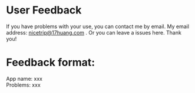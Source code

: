 
# User Feedback
If you have problems with your use, you can contact me by email. My email address: nicetrip@17huang.com . Or you can leave a issues here. Thank you!

# Feedback format:
 App name: xxx  
 Problems: xxx
